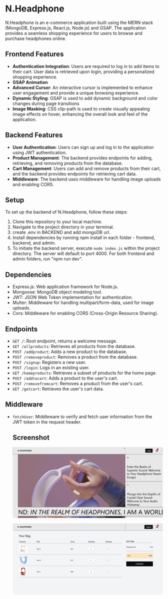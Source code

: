 # N.Headphone

N.Headphone is an e-commerce application built using the MERN stack (MongoDB, Express.js, React.js, Node.js) and GSAP. The application provides a seamless shopping experience for users to browse and purchase headphones online.

## Frontend Features

- **Authentication Integration**: Users are required to log in to add items to their cart. User data is retrieved upon login, providing a personalized shopping experience.
- **GSAP Animation**
- **Advanced Cursor**: An interactive cursor is implemented to enhance user engagement and provide a unique browsing experience.
- **Dynamic Styling**: GSAP is used to add dynamic background and color changes during page transitions
- **Image Masking**: CSS clip-path is used to create visually appealing image effects on hover, enhancing the overall look and feel of the application.

## Backend Features

- **User Authentication**: Users can sign up and log in to the application using JWT authentication.
- **Product Management**: The backend provides endpoints for adding, retrieving, and removing products from the database.
- **Cart Management**: Users can add and remove products from their cart, and the backend provides endpoints for retrieving cart data.
- **Middleware**: The backend uses middleware for handling image uploads and enabling CORS.

## Setup

To set up the backend of N.Headphone, follow these steps:

1. Clone this repository to your local machine.
2. Navigate to the project directory in your terminal.
3. create .env in BACKEND and add mongoDB url.
4. Install dependencies by running npm install in each folder - frontend, backend, and admin.
5. To initiate the backend server, execute `node index.js` within the project directory. The server will default to port 4000. For both frontend and admin folders, run "npm run dev".

## Dependencies

- Express.js: Web application framework for Node.js.
- Mongoose: MongoDB object modeling tool.
- JWT: JSON Web Token implementation for authentication.
- Multer: Middleware for handling multipart/form-data, used for image uploads.
- Cors: Middleware for enabling CORS (Cross-Origin Resource Sharing).

## Endpoints

- `GET /`: Root endpoint, returns a welcome message.
- `GET /allproducts`: Retrieves all products from the database.
- `POST /addproduct`: Adds a new product to the database.
- `POST /removeproduct`: Removes a product from the database.
- `POST /signup`: Registers a new user.
- `POST /login`: Logs in an existing user.
- `GET /homeproducts`: Retrieves a subset of products for the home page.
- `POST /addtocart`: Adds a product to the user's cart.
- `POST /removefromcart`: Removes a product from the user's cart.
- `GET /getcart`: Retrieves the user's cart data.

## Middleware

- `fetchUser`: Middleware to verify and fetch user information from the JWT token in the request header.

  ## Screenshot
  ![Home Image](image/home.png)

  ![Cart Image](image/carts.png)
